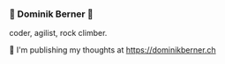 ### 🧗 Dominik Berner 🧗

coder, agilist, rock climber. 

:memo: I'm publishing my thoughts at https://dominikberner.ch 
